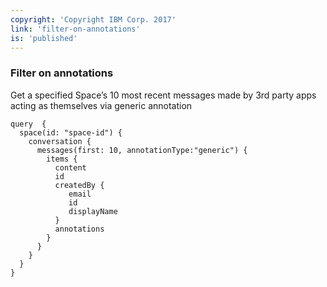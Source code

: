 ```yaml
---
copyright: 'Copyright IBM Corp. 2017'
link: 'filter-on-annotations'
is: 'published'
---
```

### Filter on annotations

Get a specified Space’s 10 most recent messages made by 3rd party apps acting as themselves via generic annotation


```
query  {
  space(id: "space-id") {
    conversation {
      messages(first: 10, annotationType:"generic") {
        items {
          content
          id
          createdBy {
             email
             id
             displayName
          }
          annotations
        }
      }
    }
  }
}
```
